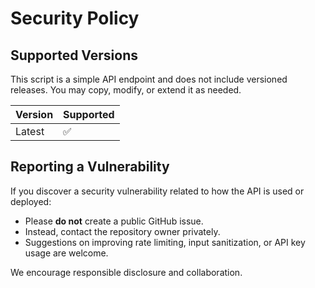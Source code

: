 # Security Policy

## Supported Versions

This script is a simple API endpoint and does not include versioned releases. You may copy, modify, or extend it as needed.

| Version | Supported |
|---------|-----------|
| Latest  | ✅         |

## Reporting a Vulnerability

If you discover a security vulnerability related to how the API is used or deployed:

- Please **do not** create a public GitHub issue.
- Instead, contact the repository owner privately.
- Suggestions on improving rate limiting, input sanitization, or API key usage are welcome.

We encourage responsible disclosure and collaboration.
